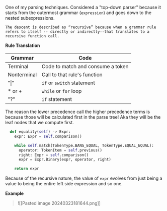 One of my parsing techniques. Considered a "top-down parser" because it starts from the outermost grammar (`expression`) and goes down to the nested subexpressions.

```ad-tldr
The descent is described as “recursive” because when a grammar rule refers to itself -- directly or indirectly--that translates to a recursive function call.
```

**Rule Translation**

| Grammar     | Code                              |
| ----------- | --------------------------------- |
| Terminal    | Code to match and consume a token |
| Nonterminal | Call to that rule's function      |
| "\|"        | `if` or `switch` statement        |
| * or +      | `while` or `for` loop             |
| "?"         | `if` statement                    |

The reason the lower precedence call the higher precedence terms is because those will be calculated first in the parse tree! Aka they will be the leaf nodes that we compute first.

```python
  def equality(self) -> Expr:
    expr: Expr = self.comparison()

    while self.match(TokenType.BANG_EQUAL, TokenType.EQUAL_EQUAL):
      operator: TokenItem = self.previous()
      right: Expr = self.comparison()
      expr = Expr.Binary(expr, operator, right)

    return expr
```

Because of the recursive nature, the value of `expr` evolves from just being a value to being the entire left side expression and so one.

**Example**

>![[Pasted image 20240323181644.png]]